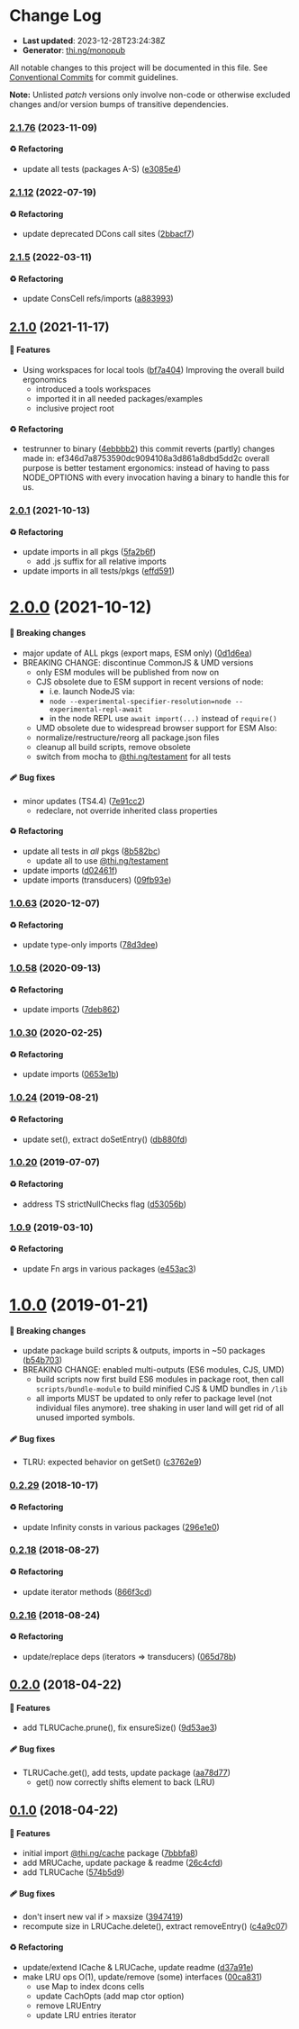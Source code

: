 # Change Log

- **Last updated**: 2023-12-28T23:24:38Z
- **Generator**: [thi.ng/monopub](https://thi.ng/monopub)

All notable changes to this project will be documented in this file.
See [Conventional Commits](https://conventionalcommits.org/) for commit guidelines.

**Note:** Unlisted _patch_ versions only involve non-code or otherwise excluded changes
and/or version bumps of transitive dependencies.

### [2.1.76](https://github.com/thi-ng/umbrella/tree/@thi.ng/cache@2.1.76) (2023-11-09)

#### ♻️ Refactoring

- update all tests (packages A-S) ([e3085e4](https://github.com/thi-ng/umbrella/commit/e3085e4))

### [2.1.12](https://github.com/thi-ng/umbrella/tree/@thi.ng/cache@2.1.12) (2022-07-19)

#### ♻️ Refactoring

- update deprecated DCons call sites ([2bbacf7](https://github.com/thi-ng/umbrella/commit/2bbacf7))

### [2.1.5](https://github.com/thi-ng/umbrella/tree/@thi.ng/cache@2.1.5) (2022-03-11)

#### ♻️ Refactoring

- update ConsCell refs/imports ([a883993](https://github.com/thi-ng/umbrella/commit/a883993))

## [2.1.0](https://github.com/thi-ng/umbrella/tree/@thi.ng/cache@2.1.0) (2021-11-17)

#### 🚀 Features

- Using workspaces for local tools ([bf7a404](https://github.com/thi-ng/umbrella/commit/bf7a404))
  Improving the overall build ergonomics
  - introduced a tools workspaces
  - imported it in all needed packages/examples
  - inclusive project root

#### ♻️ Refactoring

- testrunner to binary ([4ebbbb2](https://github.com/thi-ng/umbrella/commit/4ebbbb2))
  this commit reverts (partly) changes made in:
  ef346d7a8753590dc9094108a3d861a8dbd5dd2c
  overall purpose is better testament ergonomics:
  instead of having to pass NODE_OPTIONS with every invocation
  having a binary to handle this for us.

### [2.0.1](https://github.com/thi-ng/umbrella/tree/@thi.ng/cache@2.0.1) (2021-10-13)

#### ♻️ Refactoring

- update imports in all pkgs ([5fa2b6f](https://github.com/thi-ng/umbrella/commit/5fa2b6f))
  - add .js suffix for all relative imports
- update imports in all tests/pkgs ([effd591](https://github.com/thi-ng/umbrella/commit/effd591))

# [2.0.0](https://github.com/thi-ng/umbrella/tree/@thi.ng/cache@2.0.0) (2021-10-12)

#### 🛑 Breaking changes

- major update of ALL pkgs (export maps, ESM only) ([0d1d6ea](https://github.com/thi-ng/umbrella/commit/0d1d6ea))
- BREAKING CHANGE: discontinue CommonJS & UMD versions
  - only ESM modules will be published from now on
  - CJS obsolete due to ESM support in recent versions of node:
    - i.e. launch NodeJS via:
    - `node --experimental-specifier-resolution=node --experimental-repl-await`
    - in the node REPL use `await import(...)` instead of `require()`
  - UMD obsolete due to widespread browser support for ESM
  Also:
  - normalize/restructure/reorg all package.json files
  - cleanup all build scripts, remove obsolete
  - switch from mocha to [@thi.ng/testament](https://github.com/thi-ng/umbrella/tree/main/packages/testament) for all tests

#### 🩹 Bug fixes

- minor updates (TS4.4) ([7e91cc2](https://github.com/thi-ng/umbrella/commit/7e91cc2))
  - redeclare, not override inherited class properties

#### ♻️ Refactoring

- update all tests in _all_ pkgs ([8b582bc](https://github.com/thi-ng/umbrella/commit/8b582bc))
  - update all to use [@thi.ng/testament](https://github.com/thi-ng/umbrella/tree/main/packages/testament)
- update imports ([d02461f](https://github.com/thi-ng/umbrella/commit/d02461f))
- update imports (transducers) ([09fb93e](https://github.com/thi-ng/umbrella/commit/09fb93e))

### [1.0.63](https://github.com/thi-ng/umbrella/tree/@thi.ng/cache@1.0.63) (2020-12-07)

#### ♻️ Refactoring

- update type-only imports ([78d3dee](https://github.com/thi-ng/umbrella/commit/78d3dee))

### [1.0.58](https://github.com/thi-ng/umbrella/tree/@thi.ng/cache@1.0.58) (2020-09-13)

#### ♻️ Refactoring

- update imports ([7deb862](https://github.com/thi-ng/umbrella/commit/7deb862))

### [1.0.30](https://github.com/thi-ng/umbrella/tree/@thi.ng/cache@1.0.30) (2020-02-25)

#### ♻️ Refactoring

- update imports ([0653e1b](https://github.com/thi-ng/umbrella/commit/0653e1b))

### [1.0.24](https://github.com/thi-ng/umbrella/tree/@thi.ng/cache@1.0.24) (2019-08-21)

#### ♻️ Refactoring

- update set(), extract doSetEntry() ([db880fd](https://github.com/thi-ng/umbrella/commit/db880fd))

### [1.0.20](https://github.com/thi-ng/umbrella/tree/@thi.ng/cache@1.0.20) (2019-07-07)

#### ♻️ Refactoring

- address TS strictNullChecks flag ([d53056b](https://github.com/thi-ng/umbrella/commit/d53056b))

### [1.0.9](https://github.com/thi-ng/umbrella/tree/@thi.ng/cache@1.0.9) (2019-03-10)

#### ♻️ Refactoring

- update Fn args in various packages ([e453ac3](https://github.com/thi-ng/umbrella/commit/e453ac3))

# [1.0.0](https://github.com/thi-ng/umbrella/tree/@thi.ng/cache@1.0.0) (2019-01-21)

#### 🛑 Breaking changes

- update package build scripts & outputs, imports in ~50 packages ([b54b703](https://github.com/thi-ng/umbrella/commit/b54b703))
- BREAKING CHANGE: enabled multi-outputs (ES6 modules, CJS, UMD)
  - build scripts now first build ES6 modules in package root, then call
    `scripts/bundle-module` to build minified CJS & UMD bundles in `/lib`
  - all imports MUST be updated to only refer to package level
    (not individual files anymore). tree shaking in user land will get rid of
    all unused imported symbols.

#### 🩹 Bug fixes

- TLRU: expected behavior on getSet() ([c3762e9](https://github.com/thi-ng/umbrella/commit/c3762e9))

### [0.2.29](https://github.com/thi-ng/umbrella/tree/@thi.ng/cache@0.2.29) (2018-10-17)

#### ♻️ Refactoring

- update Infinity consts in various packages ([296e1e0](https://github.com/thi-ng/umbrella/commit/296e1e0))

### [0.2.18](https://github.com/thi-ng/umbrella/tree/@thi.ng/cache@0.2.18) (2018-08-27)

#### ♻️ Refactoring

- update iterator methods ([866f3cd](https://github.com/thi-ng/umbrella/commit/866f3cd))

### [0.2.16](https://github.com/thi-ng/umbrella/tree/@thi.ng/cache@0.2.16) (2018-08-24)

#### ♻️ Refactoring

- update/replace deps (iterators => transducers) ([065d78b](https://github.com/thi-ng/umbrella/commit/065d78b))

## [0.2.0](https://github.com/thi-ng/umbrella/tree/@thi.ng/cache@0.2.0) (2018-04-22)

#### 🚀 Features

- add TLRUCache.prune(), fix ensureSize() ([9d53ae3](https://github.com/thi-ng/umbrella/commit/9d53ae3))

#### 🩹 Bug fixes

- TLRUCache.get(), add tests, update package ([aa78d77](https://github.com/thi-ng/umbrella/commit/aa78d77))
  - get() now correctly shifts element to back (LRU)

## [0.1.0](https://github.com/thi-ng/umbrella/tree/@thi.ng/cache@0.1.0) (2018-04-22)

#### 🚀 Features

- initial import [@thi.ng/cache](https://github.com/thi-ng/umbrella/tree/main/packages/cache) package ([7bbbfa8](https://github.com/thi-ng/umbrella/commit/7bbbfa8))
- add MRUCache, update package & readme ([26c4cfd](https://github.com/thi-ng/umbrella/commit/26c4cfd))
- add TLRUCache ([574b5d9](https://github.com/thi-ng/umbrella/commit/574b5d9))

#### 🩹 Bug fixes

- don't insert new val if > maxsize ([3947419](https://github.com/thi-ng/umbrella/commit/3947419))
- recompute size in LRUCache.delete(), extract removeEntry() ([c4a9c07](https://github.com/thi-ng/umbrella/commit/c4a9c07))

#### ♻️ Refactoring

- update/extend ICache & LRUCache, update readme ([d37a91e](https://github.com/thi-ng/umbrella/commit/d37a91e))
- make LRU ops O(1), update/remove (some) interfaces ([00ca831](https://github.com/thi-ng/umbrella/commit/00ca831))
  - use Map to index dcons cells
  - update CachOpts (add map ctor option)
  - remove LRUEntry
  - update LRU entries iterator
